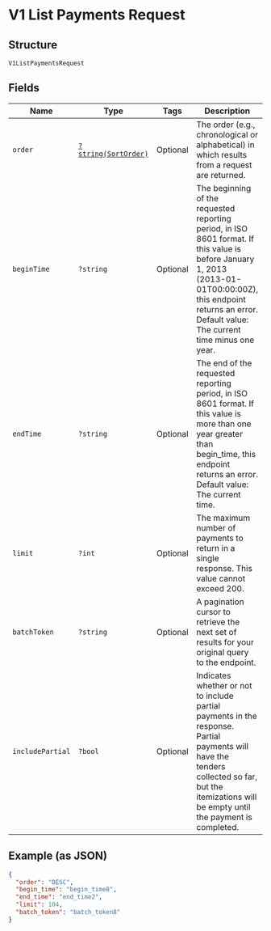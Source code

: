 
# V1 List Payments Request

## Structure

`V1ListPaymentsRequest`

## Fields

| Name | Type | Tags | Description | Getter | Setter |
|  --- | --- | --- | --- | --- | --- |
| `order` | [`?string(SortOrder)`](../../doc/models/sort-order.md) | Optional | The order (e.g., chronological or alphabetical) in which results from a request are returned. | getOrder(): ?string | setOrder(?string order): void |
| `beginTime` | `?string` | Optional | The beginning of the requested reporting period, in ISO 8601 format. If this value is before January 1, 2013 (2013-01-01T00:00:00Z), this endpoint returns an error. Default value: The current time minus one year. | getBeginTime(): ?string | setBeginTime(?string beginTime): void |
| `endTime` | `?string` | Optional | The end of the requested reporting period, in ISO 8601 format. If this value is more than one year greater than begin_time, this endpoint returns an error. Default value: The current time. | getEndTime(): ?string | setEndTime(?string endTime): void |
| `limit` | `?int` | Optional | The maximum number of payments to return in a single response. This value cannot exceed 200. | getLimit(): ?int | setLimit(?int limit): void |
| `batchToken` | `?string` | Optional | A pagination cursor to retrieve the next set of results for your<br>original query to the endpoint. | getBatchToken(): ?string | setBatchToken(?string batchToken): void |
| `includePartial` | `?bool` | Optional | Indicates whether or not to include partial payments in the response. Partial payments will have the tenders collected so far, but the itemizations will be empty until the payment is completed. | getIncludePartial(): ?bool | setIncludePartial(?bool includePartial): void |

## Example (as JSON)

```json
{
  "order": "DESC",
  "begin_time": "begin_time8",
  "end_time": "end_time2",
  "limit": 104,
  "batch_token": "batch_token8"
}
```

